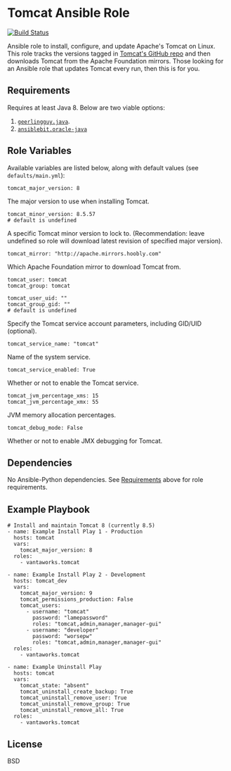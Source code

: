 Tomcat Ansible Role
===================

[![Build Status](https://travis-ci.com/vantaworks/ansible-role-tomcat.svg?branch=master)](https://travis-ci.com/vantaworks/ansible-role-tomcat)

Ansible role to install, configure, and update Apache's Tomcat on Linux. This role tracks the versions tagged in [Tomcat's GitHub repo](https://github.com/apache/tomcat) and then downloads Tomcat from the Apache Foundation mirrors. Those looking for an Ansible role that updates Tomcat every run, then this is for you.

Requirements
------------
Requires at least Java 8. Below are two viable options:

1. [`geerlingguy.java`](https://galaxy.ansible.com/geerlingguy/java).
2. [`ansiblebit.oracle-java`](https://galaxy.ansible.com/ansiblebit/oracle-java)

Role Variables
--------------
Available variables are listed below, along with default values (see `defaults/main.yml`):

	tomcat_major_version: 8

The major version to use when installing Tomcat.

	tomcat_minor_version: 8.5.57
	# default is undefined

A specific Tomcat minor version to lock to. (Recommendation: leave undefined so role will download latest revision of specified major version).

	tomcat_mirror: "http://apache.mirrors.hoobly.com"

Which Apache Foundation mirror to download Tomcat from.

	tomcat_user: tomcat
	tomcat_group: tomcat

	tomcat_user_uid: ""
	tomcat_group_gid: ""
	# default is undefined

Specify the Tomcat service account parameters, including GID/UID (optional).

	tomcat_service_name: "tomcat"

Name of the system service.

	tomcat_service_enabled: True

Whether or not to enable the Tomcat service.

	tomcat_jvm_percentage_xms: 15
	tomcat_jvm_percentage_xmx: 55

JVM memory allocation percentages.

	tomcat_debug_mode: False

Whether or not to enable JMX debugging for Tomcat.


Dependencies
------------
No Ansible-Python dependencies. See [Requirements](#requirements) above for role requirements.

Example Playbook
----------------
```
# Install and maintain Tomcat 8 (currently 8.5)
- name: Example Install Play 1 - Production
  hosts: tomcat
  vars:
    tomcat_major_version: 8
  roles:
    - vantaworks.tomcat

- name: Example Install Play 2 - Development
  hosts: tomcat_dev
  vars:
    tomcat_major_version: 9
    tomcat_permissions_production: False
    tomcat_users:
      - username: "tomcat"
        password: "lamepassword"
        roles: "tomcat,admin,manager,manager-gui"
      - username: "developer"
        password: "worsepw"
        roles: "tomcat,admin,manager,manager-gui"
  roles:
    - vantaworks.tomcat

- name: Example Uninstall Play
  hosts: tomcat
  vars:
    tomcat_state: "absent"
    tomcat_uninstall_create_backup: True
    tomcat_uninstall_remove_user: True
    tomcat_uninstall_remove_group: True
    tomcat_uninstall_remove_all: True
  roles:
    - vantaworks.tomcat
```

License
-------

BSD
